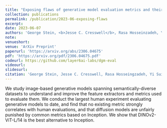 ```yaml
---
title: "Exposing flaws of generative model evaluation metrics and their unfair treatment of diffusion models"
collection: publications
permalink: /publication/2023-06-exposing-flaws
excerpt: 
date: 2023-06-07
authors: 'George Stein, <b>Jesse C. Cresswell</b>, Rasa Hosseinzadeh, Yi Sui, Brendan Leigh Ross, Valentin Villecroze, Anthony L. Caterini, J. Eric T. Taylor, Gabriel Loaiza-Ganem'
note:
venueshort:
venue: 'ArXiv Preprint'
paperurl: 'https://arxiv.org/abs/2306.04675'
pdf: 'https://arxiv.org/pdf/2306.04675.pdf'
codeurl: https://github.com/layer6ai-labs/dgm-eval
videourl:
slidesurl:
citation: 'George Stein, Jesse C. Cresswell, Rasa Hosseingzadeh, Yi Sui, Brendan Leigh Ross, Valentin Villecroze, Anthony L. Caterini, J. Eric T. Taylor, Gabriel Loaiza-Ganem. Exposing flaws of generative model evaluation metrics and their unfair treatment of diffusion models. ArXiv Preprint 2306.04675, 2023'
---
```

We study image-based generative models spanning semantically-diverse datasets to understand and improve the feature extractors and metrics used to evaluate them. We conduct the largest human experiment evaluating generative models to date, and find that no existing metric strongly correlates with human evaluations, and that diffusion models are unfairly punished by common metrics based on Inception. We show that DINOv2-ViT-L/14 is the best alternative to Inception.